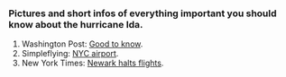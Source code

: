 ### Pictures and short infos of everything important you should know about the hurricane Ida.

1. Washington Post: [Good to know](https://www.washingtonpost.com/photography/interactive/2021/photos-ida-norteast/?itid=lb_hurricane-ida-what-you-need-to-know_1).
2. Simpleflying: [NYC airport](https://simpleflying.com/new-york-airports-hurricane-ida/#:~:text=To%20Hurricane%20Ida-,New%20York%2DArea%20Airports%20Face%20Flooding%20And,Flights%20Due%20To%20Hurricane%20Ida&text=As%20Hurricane%20Ida%20brings%20thundering,terminal%20sections%20to%20close%20off).
3. New York Times: [Newark halts flights](https://www.nytimes.com/2021/09/02/nyregion/newark-airport-flights-flooding-halted-ida.html).

